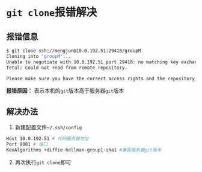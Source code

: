 # `git clone`报错解决

## 报错信息

```bash
$ git clone ssh://mengjun@10.0.192.51:29418/groupM
Cloning into "groupM"...
Unable to negotiate with 10.0.192.51 port 29418: no matching key exchange method found. There offer: diffie-hellman-group1-sha1
fetal: Could not read from remote repository.

Please make sure you have the correct access rights and the repository exists.
```

**报错原因：** 表示本机的`git`版本高于服务器`git`版本

## 解决办法

1. 新建配置文件`~/.ssh/config`

```bash
Host 10.0.192.51 # 代码服务器地址
Port 8081 # 端口
KexAlgorithms +diffie-hellman-group1-sha1 #兼容服务器git版本
```

2. 再次执行`git clone`即可
